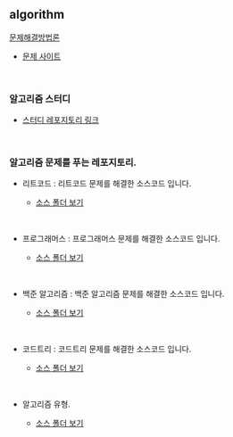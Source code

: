 ## algorithm

[문제해결방법론](https://github.com/mingseok/Algorithm/blob/main/%EB%AC%B8%EC%A0%9C%ED%95%B4%EA%B2%B0%EB%B0%A9%EB%B2%95%EB%A1%A0/%EB%AC%B8%EC%A0%9C%ED%95%B4%EA%B2%B0%EB%B0%A9%EB%B2%95%EB%A1%A0.md)

- [문제 사이트](https://www.teamblind.com/post/New-Year-Gift---Curated-List-of-Top-75-LeetCode-Questions-to-Save-Your-Time-OaM1orEU)
</br>

### 알고리즘 스터디

- [스터디 레포지토리 링크](https://github.com/mingseok/programmers-baekjoon-algorithm-study)


</br>

### 알고리즘 문제를 푸는 레포지토리.

- 리트코드 : 리트코드 문제를 해결한 소스코드 입니다.

    - [소스 폴더 보기](https://github.com/mingseok/Algorithm/tree/main/%EB%A6%AC%ED%8A%B8%EC%BD%94%EB%93%9C%20%ED%8F%B4%EB%8D%94)

</br>


- 프로그래머스 : 프로그래머스 문제를 해결한 소스코드 입니다.

    - [소스 폴더 보기](https://github.com/mingseok/Algorithm/tree/main/%ED%94%84%EB%A1%9C%EA%B7%B8%EB%9E%98%EB%A8%B8%EC%8A%A4%20%ED%8F%B4%EB%8D%94)

</br>

- 백준 알고리즘 : 백준 알고리즘 문제를 해결한 소스코드 입니다.

    - [소스 폴더 보기](https://github.com/mingseok/Algorithm/tree/main/%EB%B0%B1%EC%A4%80%20%ED%8F%B4%EB%8D%94)


</br>


- 코드트리 : 코드트리 문제를 해결한 소스코드 입니다.

    - [소스 폴더 보기](https://github.com/mingseok/Algorithm/tree/main/%EC%BD%94%EB%93%9C%ED%8A%B8%EB%A6%AC%20%ED%8F%B4%EB%8D%94)



</br>

- 알고리즘 유형.

    - [소스 폴더 보기](https://github.com/mingseok/Algorithm/tree/main/%ED%95%84%EC%88%98%20%EC%95%8C%EA%B3%A0%EB%A6%AC%EC%A6%98)

